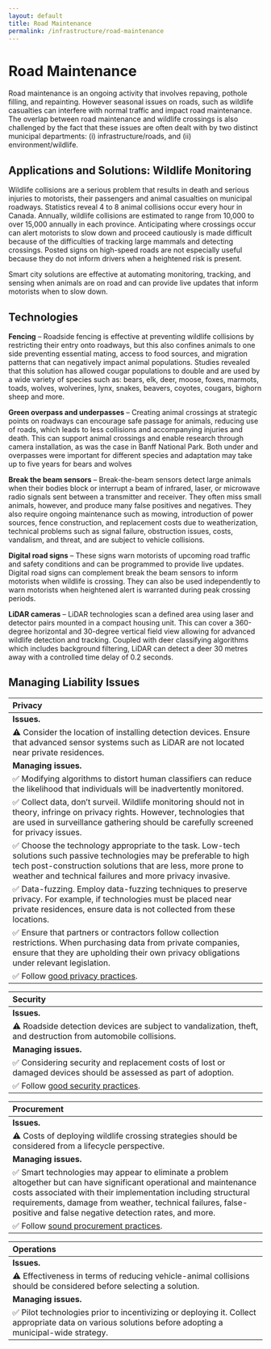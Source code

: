 ```yaml
---
layout: default
title: Road Maintenance
permalink: /infrastructure/road-maintenance
---
```


# Road Maintenance

Road maintenance is an ongoing activity that involves repaving, pothole filling, and repainting. However seasonal issues on roads, such as wildlife casualties can interfere with normal traffic and impact road maintenance. The overlap between road maintenance and wildlife crossings is also challenged by the fact that these issues are often dealt with by two distinct municipal departments: \(i\) infrastructure/roads, and \(ii\) environment/wildlife.

## Applications and Solutions: Wildlife Monitoring

Wildlife collisions are a serious problem that results in death and serious injuries to motorists, their passengers and animal casualties on municipal roadways. Statistics reveal 4 to 8 animal collisions occur every hour in Canada. Annually, wildlife collisions are estimated to range from 10,000 to over 15,000 annually in each province. Anticipating where crossings occur can alert motorists to slow down and proceed cautiously is made difficult because of the difficulties of tracking large mammals and detecting crossings. Posted signs on high-speed roads are not especially useful because they do not inform drivers when a heightened risk is present.

Smart city solutions are effective at automating monitoring, tracking, and sensing when animals are on road and can provide live updates that inform motorists when to slow down.

## Technologies

**Fencing** – Roadside fencing is effective at preventing wildlife collisions by restricting their entry onto roadways, but this also confines animals to one side preventing essential mating, access to food sources, and migration patterns that can negatively impact animal populations. Studies revealed that this solution has allowed cougar populations to double and are used by a wide variety of species such as: bears, elk, deer, moose, foxes, marmots, toads, wolves, wolverines, lynx, snakes, beavers, coyotes, cougars, bighorn sheep and more.

**Green overpass and underpasses** – Creating animal crossings at strategic points on roadways can encourage safe passage for animals, reducing use of roads, which leads to less collisions and accompanying injuries and death. This can support animal crossings and enable research through camera installation, as was the case in Banff National Park. Both under and overpasses were important for different species and adaptation may take up to five years for bears and wolves

**Break the beam sensors** – Break-the-beam sensors detect large animals when their bodies block or interrupt a beam of infrared, laser, or microwave radio signals sent between a transmitter and receiver. They often miss small animals, however, and produce many false positives and negatives. They also require ongoing maintenance such as mowing, introduction of power sources, fence construction, and replacement costs due to weatherization, technical problems such as signal failure, obstruction issues, costs, vandalism, and threat, and are subject to vehicle collisions.

**Digital road signs** – These signs warn motorists of upcoming road traffic and safety conditions and can be programmed to provide live updates. Digital road signs can complement break the beam sensors to inform motorists when wildlife is crossing. They can also be used independently to warn motorists when heightened alert is warranted during peak crossing periods.

**LiDAR cameras** – LiDAR technologies scan a defined area using laser and detector pairs mounted in a compact housing unit. This can cover a 360-degree horizontal and 30-degree vertical field view allowing for advanced wildlife detection and tracking. Coupled with deer classifying algorithms which includes background filtering, LiDAR can detect a deer 30 metres away with a controlled time delay of 0.2 seconds.

## Managing Liability Issues

| Privacy |
| :--- |
| **Issues.** |
| ⚠ Consider the location of installing detection devices. Ensure that advanced sensor systems such as LiDAR are not located near private residences. |
| **Managing issues.** |
| ✅ Modifying algorithms to distort human classifiers can reduce the likelihood that individuals will be inadvertently monitored. |
| ✅ Collect data, don’t surveil.  Wildlife monitoring should not in theory, infringe on privacy rights. However, technologies that are used in surveillance gathering should be carefully screened for privacy issues. |
| ✅ Choose the technology appropriate to the task.  Low-tech solutions such passive technologies may be preferable to high tech post-construction solutions that are less, more prone to weather and technical failures and more privacy invasive. |
| ✅ Data-fuzzing. Employ data-fuzzing techniques to preserve privacy. For example, if technologies must be placed near private residences, ensure data is not collected from these locations. |
| ✅ Ensure that partners or contractors follow collection restrictions. When purchasing data from private companies, ensure that they are upholding their own privacy obligations under relevant legislation. |
| ✅ Follow [good privacy practices](../meta-issues/privacy.md). |

| Security |
| :--- |
| **Issues.** |
| ⚠ Roadside detection devices are subject to vandalization, theft, and destruction from automobile collisions. |
| **Managing issues.** |
| ✅ Considering security and replacement costs of lost or damaged devices should be assessed as part of adoption. |
| ✅ Follow [good security practices](../meta-issues/security.md). |

| Procurement |
| :--- |
| **Issues.** |
| ⚠ Costs of deploying wildlife crossing strategies should be considered from a lifecycle perspective. |
| **Managing issues.** |
| ✅ Smart technologies may appear to eliminate a problem altogether but can have significant operational and maintenance costs associated with their implementation including structural requirements, damage from weather, technical failures, false-positive and false negative detection rates, and more. |
| ✅ Follow [sound procurement practices](../meta-issues/untitled-2.md). |

| Operations |
| :--- |
| **Issues.** |
| ⚠ Effectiveness in terms of reducing vehicle-animal collisions should be considered before selecting a solution. |
| **Managing issues.** |
| ✅ Pilot technologies prior to incentivizing or deploying it. Collect appropriate data on various solutions before adopting a municipal-wide strategy. |

